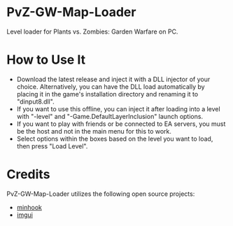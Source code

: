 # PvZ-GW-Map-Loader
Level loader for Plants vs. Zombies: Garden Warfare on PC.

# How to Use It
* Download the latest release and inject it with a DLL injector of your choice. Alternatively, you can have the DLL load automatically by placing it in the game's installation directory and renaming it to "dinput8.dll". 
* If you want to use this offline, you can inject it after loading into a level with "-level" and "-Game.DefaultLayerInclusion" launch options.
* If you want to play with friends or be connected to EA servers, you must be the host and not in the main menu for this to work. 
* Select options within the boxes based on the level you want to load, then press "Load Level".

# Credits
PvZ-GW-Map-Loader utilizes the following open source projects:
* [minhook](https://github.com/TsudaKageyu/minhook)
* [imgui](https://github.com/ocornut/imgui)
